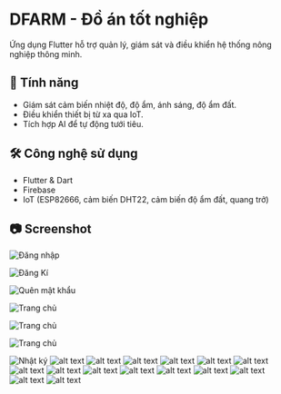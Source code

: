 # DFARM - Đồ án tốt nghiệp

Ứng dụng Flutter hỗ trợ quản lý, giám sát và điều khiển hệ thống nông nghiệp thông minh.

## 🚀 Tính năng
- Giám sát cảm biến nhiệt độ, độ ẩm, ánh sáng, độ ẩm đất.
- Điều khiển thiết bị từ xa qua IoT.
- Tích hợp AI để tự động tưới tiêu.

## 🛠 Công nghệ sử dụng
- Flutter & Dart
- Firebase
- IoT (ESP82666, cảm biến DHT22, cảm biến độ ẩm đất, quang trở)

## 📷 Screenshot

![Đăng nhập](assets/screenShot/Screenshot_20250315_143536.jpg)

![Đăng Kí](assets/screenShot/Screenshot_20250315_143547.jpg)

![Quên mật khẩu](assets/screenShot/Screenshot_20250315_143605.jpg)

![Trang chủ](assets/screenShot/Screenshot_20250315_143642.jpg)

![Trang chủ](assets/screenShot/Screenshot_20250315_143649.jpg)

![Trang chủ](assets/screenShot/Screenshot_20250315_143700.jpg)

![Nhật ký](assets/screenShot/Screenshot_20250315_143712.jpg) 
![alt text](assets/screenShot/Screenshot_20250315_143729.jpg) 
![alt text](assets/screenShot/Screenshot_20250315_143734.jpg) 
![alt text](assets/screenShot/Screenshot_20250315_143745.jpg) 
![alt text](assets/screenShot/Screenshot_20250315_143756.jpg) 
![alt text](assets/screenShot/Screenshot_20250315_143803.jpg) 
![alt text](assets/screenShot/Screenshot_20250315_143811.jpg) 
![alt text](assets/screenShot/Screenshot_20250315_143820.jpg) 
![alt text](assets/screenShot/Screenshot_20250315_143828.jpg) 
![alt text](assets/screenShot/Screenshot_20250315_143838.jpg) 
![alt text](assets/screenShot/Screenshot_20250315_143912.jpg) 
![alt text](assets/screenShot/Screenshot_20250315_143923.jpg) 
![alt text](assets/screenShot/Screenshot_20250315_144132.jpg) 
![alt text](assets/screenShot/Screenshot_20250315_144141.jpg) 
![alt text](assets/screenShot/Screenshot_20250315_144145.jpg) 
![alt text](assets/screenShot/Screenshot_20250315_151742.jpg)